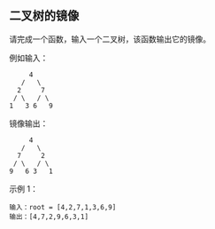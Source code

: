 ## 二叉树的镜像
请完成一个函数，输入一个二叉树，该函数输出它的镜像。

例如输入：

```text
     4
   /   \
  2     7
 / \   / \
1   3 6   9
```
镜像输出：

```text
     4
   /   \
  7     2
 / \   / \
9   6 3   1

```
 
示例 1：

```text
输入：root = [4,2,7,1,3,6,9]
输出：[4,7,2,9,6,3,1]
```